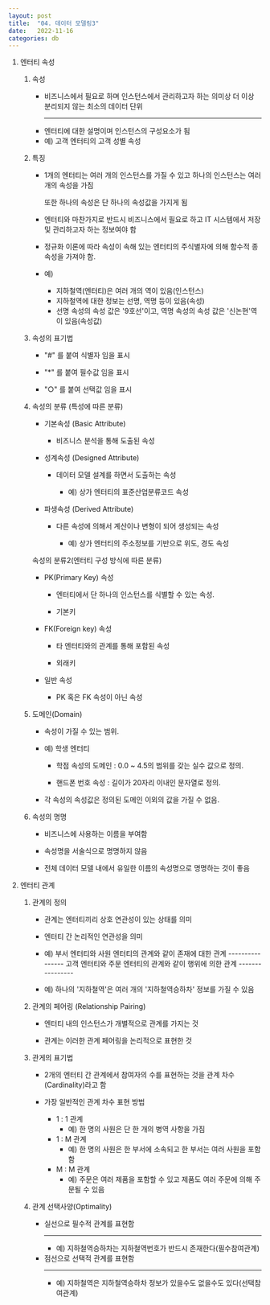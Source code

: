 ```yaml
---
layout: post
title:  "04. 데이터 모델링3"
date:   2022-11-16
categories: db
---
```

1. 엔터티 속성 

    1) 속성 


        - 비즈니스에서 필요로 하며
          인스턴스에서 관리하고자 하는 의미상 더 이상 분리되지 않는 최소의 데이터 단위
          ----------------             -----------------------------------------------
        - 엔터티에 대한 설명이며 인스턴스의 구성요소가 됨
        - 예) 고객 엔터티의 고객 성별 속성


    2) 특징

        - 1개의 엔터티는 여러 개의 인스턴스를 가질 수 있고
          하나의 인스턴스는 여러 개의 속성을 가짐
    
          또한 하나의 속성은 단 하나의 속성값을 가지게 됨

        - 엔터티와 마찬가지로 반드시 비즈니스에서 필요로 하고
          IT 시스템에서 저장 및 관리하고자 하는 정보여야 함 

        - 정규화 이론에 따라 속성이 속해 있는 엔터티의 주식별자에 의해 함수적 종속성을 가져야 함.

        - 예) 


            - 지하철역(엔터티)은 여러 개의 역이 있음(인스턴스)
            - 지하철역에 대한 정보는 선명, 역명 등이 있음(속성)
            - 선명 속성의 속성 값은 '9호선'이고, 역명 속성의 속성 값은 '신논현'역이 있음(속성값)


    3) 속성의 표기법

        - "#" 를 붙여 식별자 임을 표시

        - "*" 를 붙여 필수값 임을 표시

        - "○" 를 붙여 선택값 임을 표시
         
    4) 속성의 분류 (특성에 따른 분류)

        - 기본속성 (Basic Attribute)

            - 비즈니스 분석을 통해 도출된 속성

        - 성계속성 (Designed Attribute)

            - 데이터 모델 설계를 하면서 도출하는 속성 

                - 예) 상가 엔터티의 표준산업분류코드 속성

        - 파생속성 (Derived Attribute)

            - 다른 속성에 의해서 계산이나 변형이 되어 생성되는 속성

                - 예) 상가 엔터티의 주소정보를 기반으로 위도, 경도 속성
          
       속성의 분류2(엔터티 구성 방식에 따른 분류)

        - PK(Primary Key) 속성 

            - 엔터티에서 단 하나의 인스턴스를 식별할 수 있는 속성.

            - 기본키

        - FK(Foreign key) 속성

            - 타 엔터티와의 관계를 통해 포함된 속성

            - 외래키 

        - 일반 속성 

            - PK 혹은 FK 속성이 아닌 속성

    5) 도메인(Domain)

        - 속성이 가질 수 있는 범위.

        - 예) 학생 엔터티

            - 학점 속성의 도메인 : 0.0 ~ 4.5의 범위를 갖는 실수 값으로 정의.

            - 핸드폰 번호 속성 : 길이가 20자리 이내인 문자열로 정의.

        - 각 속성의 속성값은 정의된 도메인 이외의 값을 가질 수 없음.

    6) 속성의 명명

        - 비즈니스에 사용하는 이름을 부여함

        - 속성명을 서술식으로 명명하지 않음

        - 전체 데이터 모델 내에서 유일한 이름의 속성명으로 명명하는 것이 좋음

2. 엔터티 관계 

    1) 관계의 정의

        - 관계는 엔터티끼리 상호 연관성이 있는 상태를 의미

        - 엔터티 간 논리적인 연관성을 의미


        - 예) 부서 엔터티와 사원 엔터티의 관계와 같이 존재에 대한 관계
                                                      ----------------
              고객 엔터티와 주문 엔터티의 관계와 같이 행위에 의한 관계 
                                                      ----------------
        - 예) 하나의 '지하철역'은 여러 개의 '지하철역승하차' 정보를 가질 수 있음


    2) 관계의 페어링 (Relationship Pairing)

        - 엔터티 내의 인스턴스가 개별적으로 관계를 가지는 것

        - 관계는 이러한 관계 페어링을 논리적으로 표현한 것
    
    3) 관게의 표기법

        - 2개의 엔터티 간 관계에서 참여자의 수를 표현하는 것을 관계 차수(Cardinality)라고 함

        - 가장 일반적인 관계 차수 표현 방법


            - 1 : 1 관계 
                - 예) 한 명의 사원은 단 한 개의 병역 사항을 가짐
            - 1 : M 관계
                - 예) 한 명의 사원은 한 부서에 소속되고 한 부서는 여러 사원을 포함함
            - M : M 관계
                - 예) 주문은 여러 제품을 포함할 수 있고 
                      제품도 여러 주문에 의해 주문될 수 있음


    4) 관계 선택사양(Optimality)


        - 실선으로 필수적 관계를 표현함
          ---      ------
            - 예) 지하철역승하차는 지하철역번호가 반드시 존재한다(필수참여관계)
        - 점선으로 선택적 관계를 표현함
          ---      ------
            - 예) 지하철역은 지하철역승하차 정보가 있을수도 없을수도 있다(선택참여관계)

